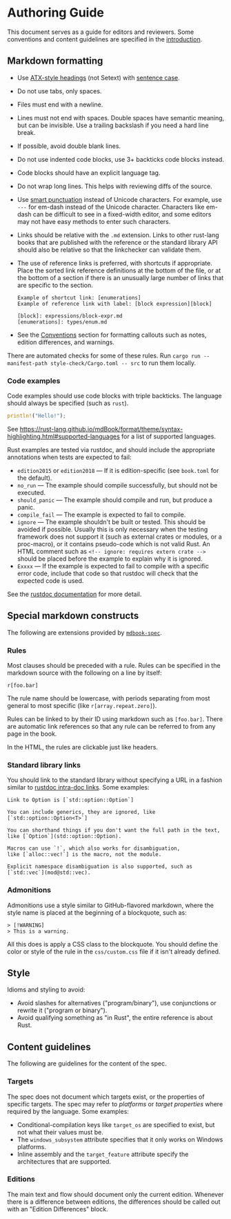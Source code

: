# Authoring Guide

This document serves as a guide for editors and reviewers.
Some conventions and content guidelines are specified in the [introduction].

[introduction]: ../src/introduction.md

## Markdown formatting

* Use [ATX-style headings][atx] (not Setext) with [sentence case].
* Do not use tabs, only spaces.
* Files must end with a newline.
* Lines must not end with spaces. Double spaces have semantic meaning, but can be invisible. Use a trailing backslash if you need a hard line break.
* If possible, avoid double blank lines.
* Do not use indented code blocks, use 3+ backticks code blocks instead.
* Code blocks should have an explicit language tag.
* Do not wrap long lines. This helps with reviewing diffs of the source.
* Use [smart punctuation] instead of Unicode characters. For example, use `---` for em-dash instead of the Unicode character. Characters like em-dash can be difficult to see in a fixed-width editor, and some editors may not have easy methods to enter such characters.
* Links should be relative with the `.md` extension.
  Links to other rust-lang books that are published with the reference or the standard library API should also be relative so that the linkchecker can validate them.
* The use of reference links is preferred, with shortcuts if appropriate.
  Place the sorted link reference definitions at the bottom of the file, or at the bottom of a section if there is an unusually large number of links that are specific to the section.

    ```
    Example of shortcut link: [enumerations]
    Example of reference link with label: [block expression][block]

    [block]: expressions/block-expr.md
    [enumerations]: types/enum.md
    ```
* See the [Conventions] section for formatting callouts such as notes, edition differences, and warnings.

There are automated checks for some of these rules. Run `cargo run --manifest-path style-check/Cargo.toml -- src` to run them locally.

[atx]: https://spec.commonmark.org/0.31.2/#atx-headings
[sentence case]: https://apastyle.apa.org/style-grammar-guidelines/capitalization/sentence-case
[smart punctuation]: https://rust-lang.github.io/mdBook/format/markdown.html#smart-punctuation
[conventions]: ../src/introduction.md#conventions

### Code examples

Code examples should use code blocks with triple backticks.
The language should always be specified (such as `rust`).

```rust
println!("Hello!");
```

See <https://rust-lang.github.io/mdBook/format/theme/syntax-highlighting.html#supported-languages> for a list of supported languages.

Rust examples are tested via rustdoc, and should include the appropriate annotations when tests are expected to fail:

* `edition2015` or `edition2018` — If it is edition-specific (see `book.toml` for the default).
* `no_run` — The example should compile successfully, but should not be executed.
* `should_panic` — The example should compile and run, but produce a panic.
* `compile_fail` — The example is expected to fail to compile.
* `ignore` — The example shouldn't be built or tested.
  This should be avoided if possible.
  Usually this is only necessary when the testing framework does not support it (such as external crates or modules, or a proc-macro), or it contains pseudo-code which is not valid Rust.
  An HTML comment such as `<!-- ignore: requires extern crate -->` should be placed before the example to explain why it is ignored.
* `Exxxx` — If the example is expected to fail to compile with a specific error code, include that code so that rustdoc will check that the expected code is used.

See the [rustdoc documentation] for more detail.

[rustdoc documentation]: https://doc.rust-lang.org/rustdoc/documentation-tests.html

## Special markdown constructs

The following are extensions provided by [`mdbook-spec`](https://github.com/rust-lang/spec/tree/main/mdbook-spec).

### Rules

Most clauses should be preceded with a rule.
Rules can be specified in the markdown source with the following on a line by itself:

```
r[foo.bar]
```

The rule name should be lowercase, with periods separating from most general to most specific (like `r[array.repeat.zero]`).

Rules can be linked to by their ID using markdown such as `[foo.bar]`. There are automatic link references so that any rule can be referred to from any page in the book.

In the HTML, the rules are clickable just like headers.

### Standard library links

You should link to the standard library without specifying a URL in a fashion similar to [rustdoc intra-doc links][intra]. Some examples:

```
Link to Option is [`std::option::Option`]

You can include generics, they are ignored, like [`std::option::Option<T>`]

You can shorthand things if you don't want the full path in the text,
like [`Option`](std::option::Option).

Macros can use `!`, which also works for disambiguation,
like [`alloc::vec!`] is the macro, not the module.

Explicit namespace disambiguation is also supported, such as [`std::vec`](mod@std::vec).
```

[intra]: https://doc.rust-lang.org/rustdoc/write-documentation/linking-to-items-by-name.html

### Admonitions

Admonitions use a style similar to GitHub-flavored markdown, where the style name is placed at the beginning of a blockquote, such as:

```
> [!WARNING]
> This is a warning.
```

All this does is apply a CSS class to the blockquote. You should define the color or style of the rule in the `css/custom.css` file if it isn't already defined.

## Style

Idioms and styling to avoid:

* Avoid slashes for alternatives ("program/binary"), use conjunctions or rewrite it ("program or binary").
* Avoid qualifying something as "in Rust", the entire reference is about Rust.

## Content guidelines

The following are guidelines for the content of the spec.

### Targets

The spec does not document which targets exist, or the properties of specific targets. The spec may refer to *platforms* or *target properties* where required by the language. Some examples:

* Conditional-compilation keys like `target_os` are specified to exist, but not what their values must be.
* The `windows_subsystem` attribute specifies that it only works on Windows platforms.
* Inline assembly and the `target_feature` attribute specify the architectures that are supported.

### Editions

The main text and flow should document only the current edition.
Whenever there is a difference between editions, the differences should be called out with an "Edition Differences" block.
